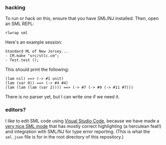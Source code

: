 ### hacking

To run or hack on this, ensure that you have SML/NJ installed. Then, open an SML REPL:

    rlwrap sml

Here's an example session:

    Standard ML of New Jersey...
    - CM.make "src/stlc.cm";
    - Test.test ();

This should print the following:

    (lam nil) ==> (-> #1 unit)
    (lam (var 0)) ==> (-> #4 #4)
    (lam (lam (lam (var 2)))) ==> (-> #7 (-> #9 (-> #11 #7)))

There is no parser yet, but I can write one if we need it.


### editors?

I like to edit SML code using [Visual Studio
Code](http://code.visualstudio.com), because we have made a [very nice SML
mode](https://marketplace.visualstudio.com/items?itemName=freebroccolo.sml)
that has mostly correct highlighting (a herculean feat!) and integration with
SML/NJ for type error reporting. (This is what the `sml.json` file is for in
the root directory of this repository.)
